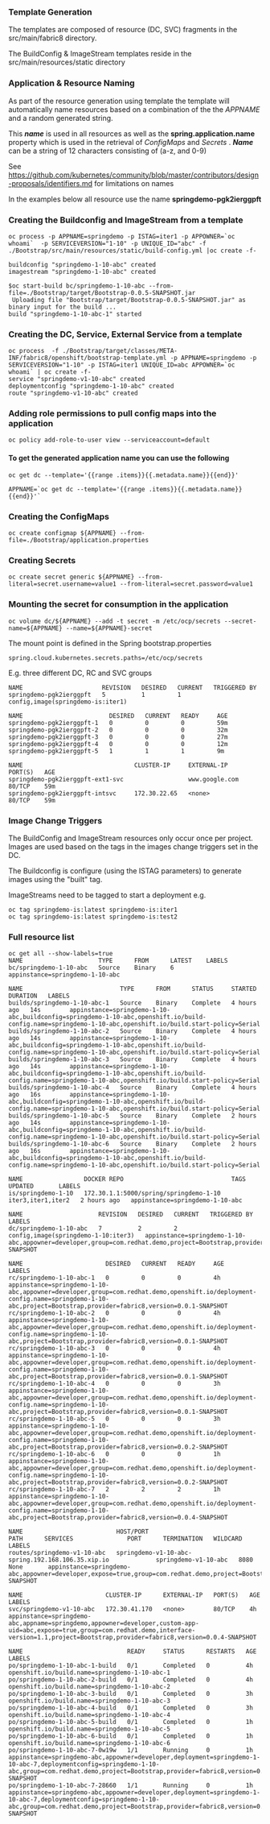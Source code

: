 
### Template Generation
The templates are composed of resource (DC, SVC) fragments in the src/main/fabric8 directory.

The BuildConfig & ImageStream templates reside in the src/main/resources/static directory

### Application & Resource Naming
As part of the resource generation using template the template will automatically name resources based on a combination of the the *APPNAME* and a random generated string.

This ***name*** is used in all resources as well as the **spring.application.name** property which is used in the retrieval of *ConfigMaps* and *Secrets* .
***Name*** can be a string of 12 characters consisting of (a-z, and 0-9)

See https://github.com/kubernetes/community/blob/master/contributors/design-proposals/identifiers.md for limitations on names

In the examples below all resource use the name **springdemo-pgk2ierggpft**


### Creating the Buildconfig and ImageStream from a template

```
oc process -p APPNAME=springdemo -p ISTAG=iter1 -p APPOWNER=`oc whoami`  -p SERVICEVERSION="1-10" -p UNIQUE_ID="abc" -f ./Bootstrap/src/main/resources/static/build-config.yml |oc create -f-

buildconfig "springdemo-1-10-abc" created
imagestream "springdemo-1-10-abc" created

$oc start-build bc/springdemo-1-10-abc --from-file=./Bootstrap/target/Bootstrap-0.0.5-SNAPSHOT.jar
 Uploading file "Bootstrap/target/Bootstrap-0.0.5-SNAPSHOT.jar" as binary input for the build ...
build "springdemo-1-10-abc-1" started
```

### Creating the DC, Service, External Service from a template
```
oc process  -f ./Bootstrap/target/classes/META-INF/fabric8/openshift/bootstrap-template.yml -p APPNAME=springdemo -p SERVICEVERSION="1-10" -p ISTAG=iter1 UNIQUE_ID=abc APPOWNER=`oc whoami` | oc create -f-
service "springdemo-v1-10-abc" created
deploymentconfig "springdemo-1-10-abc" created
route "springdemo-v1-10-abc" created
```
### Adding role permissions to pull config maps into the application
```
oc policy add-role-to-user view --serviceaccount=default
```

#### To get the generated application name you can use the following
```
oc get dc --template='{{range .items}}{{.metadata.name}}{{end}}'

APPNAME=`oc get dc --template='{{range .items}}{{.metadata.name}}{{end}}'`
```

### Creating the ConfigMaps
```
oc create configmap ${APPNAME} --from-file=./Bootstrap/application.properties
```


### Creating Secrets
```
oc create secret generic ${APPNAME} --from-literal=secret.username=value1 --from-literal=secret.password=value1
```

### Mounting the secret for consumption in the application

```
oc volume dc/${APPNAME} --add -t secret -m /etc/ocp/secrets --secret-name=${APPNAME} --name=${APPNAME}-secret
```

The mount point is defined in the Spring bootstrap.properties
```
spring.cloud.kubernetes.secrets.paths=/etc/ocp/secrets
```

E.g. three different DC, RC and SVC groups

````
NAME                      REVISION   DESIRED   CURRENT   TRIGGERED BY
springdemo-pgk2ierggpft   5          1         1         config,image(springdemo-is:iter1)

NAME                        DESIRED   CURRENT   READY     AGE
springdemo-pgk2ierggpft-1   0         0         0         59m
springdemo-pgk2ierggpft-2   0         0         0         32m
springdemo-pgk2ierggpft-3   0         0         0         27m
springdemo-pgk2ierggpft-4   0         0         0         12m
springdemo-pgk2ierggpft-5   1         1         1         9m

NAME                               CLUSTER-IP     EXTERNAL-IP      PORT(S)   AGE
springdemo-pgk2ierggpft-ext1-svc                  www.google.com   80/TCP    59m
springdemo-pgk2ierggpft-intsvc     172.30.22.65   <none>           80/TCP    59m
````

### Image Change Triggers
The BuildConfig and ImageStream resources only occur once per project. Images are used based on the tags in the images change 
triggers set in the DC. 

The Buildconfig is configure (using the ISTAG parameters) to generate images using the "built" tag.

ImageStreams need to be tagged to start a deployment  e.g.

```
oc tag springdemo-is:latest springdemo-is:iter1
oc tag springdemo-is:latest springdemo-is:test2

```


### Full resource list
```
oc get all --show-labels=true
NAME                     TYPE      FROM      LATEST    LABELS
bc/springdemo-1-10-abc   Source    Binary    6         appinstance=springdemo-1-10-abc

NAME                           TYPE      FROM      STATUS     STARTED       DURATION   LABELS
builds/springdemo-1-10-abc-1   Source    Binary    Complete   4 hours ago   14s        appinstance=springdemo-1-10-abc,buildconfig=springdemo-1-10-abc,openshift.io/build-config.name=springdemo-1-10-abc,openshift.io/build.start-policy=Serial
builds/springdemo-1-10-abc-2   Source    Binary    Complete   4 hours ago   14s        appinstance=springdemo-1-10-abc,buildconfig=springdemo-1-10-abc,openshift.io/build-config.name=springdemo-1-10-abc,openshift.io/build.start-policy=Serial
builds/springdemo-1-10-abc-3   Source    Binary    Complete   4 hours ago   14s        appinstance=springdemo-1-10-abc,buildconfig=springdemo-1-10-abc,openshift.io/build-config.name=springdemo-1-10-abc,openshift.io/build.start-policy=Serial
builds/springdemo-1-10-abc-4   Source    Binary    Complete   4 hours ago   16s        appinstance=springdemo-1-10-abc,buildconfig=springdemo-1-10-abc,openshift.io/build-config.name=springdemo-1-10-abc,openshift.io/build.start-policy=Serial
builds/springdemo-1-10-abc-5   Source    Binary    Complete   2 hours ago   14s        appinstance=springdemo-1-10-abc,buildconfig=springdemo-1-10-abc,openshift.io/build-config.name=springdemo-1-10-abc,openshift.io/build.start-policy=Serial
builds/springdemo-1-10-abc-6   Source    Binary    Complete   2 hours ago   16s        appinstance=springdemo-1-10-abc,buildconfig=springdemo-1-10-abc,openshift.io/build-config.name=springdemo-1-10-abc,openshift.io/build.start-policy=Serial

NAME                 DOCKER REPO                              TAGS                UPDATED       LABELS
is/springdemo-1-10   172.30.1.1:5000/spring/springdemo-1-10   iter3,iter1,iter2   2 hours ago   appinstance=springdemo-1-10-abc

NAME                     REVISION   DESIRED   CURRENT   TRIGGERED BY                          LABELS
dc/springdemo-1-10-abc   7          2         2         config,image(springdemo-1-10:iter3)   appinstance=springdemo-1-10-abc,appowner=developer,group=com.redhat.demo,project=Bootstrap,provider=fabric8,version=0.0.4-SNAPSHOT

NAME                       DESIRED   CURRENT   READY     AGE       LABELS
rc/springdemo-1-10-abc-1   0         0         0         4h        appinstance=springdemo-1-10-abc,appowner=developer,group=com.redhat.demo,openshift.io/deployment-config.name=springdemo-1-10-abc,project=Bootstrap,provider=fabric8,version=0.0.1-SNAPSHOT
rc/springdemo-1-10-abc-2   0         0         0         4h        appinstance=springdemo-1-10-abc,appowner=developer,group=com.redhat.demo,openshift.io/deployment-config.name=springdemo-1-10-abc,project=Bootstrap,provider=fabric8,version=0.0.1-SNAPSHOT
rc/springdemo-1-10-abc-3   0         0         0         4h        appinstance=springdemo-1-10-abc,appowner=developer,group=com.redhat.demo,openshift.io/deployment-config.name=springdemo-1-10-abc,project=Bootstrap,provider=fabric8,version=0.0.1-SNAPSHOT
rc/springdemo-1-10-abc-4   0         0         0         3h        appinstance=springdemo-1-10-abc,appowner=developer,group=com.redhat.demo,openshift.io/deployment-config.name=springdemo-1-10-abc,project=Bootstrap,provider=fabric8,version=0.0.1-SNAPSHOT
rc/springdemo-1-10-abc-5   0         0         0         3h        appinstance=springdemo-1-10-abc,appowner=developer,group=com.redhat.demo,openshift.io/deployment-config.name=springdemo-1-10-abc,project=Bootstrap,provider=fabric8,version=0.0.2-SNAPSHOT
rc/springdemo-1-10-abc-6   0         0         0         1h        appinstance=springdemo-1-10-abc,appowner=developer,group=com.redhat.demo,openshift.io/deployment-config.name=springdemo-1-10-abc,project=Bootstrap,provider=fabric8,version=0.0.2-SNAPSHOT
rc/springdemo-1-10-abc-7   2         2         2         1h        appinstance=springdemo-1-10-abc,appowner=developer,group=com.redhat.demo,openshift.io/deployment-config.name=springdemo-1-10-abc,project=Bootstrap,provider=fabric8,version=0.0.4-SNAPSHOT

NAME                          HOST/PORT                                           PATH      SERVICES               PORT      TERMINATION   WILDCARD   LABELS
routes/springdemo-v1-10-abc   springdemo-v1-10-abc-spring.192.168.106.35.xip.io             springdemo-v1-10-abc   8080                    None       appinstance=springdemo-abc,appowner=developer,expose=true,group=com.redhat.demo,project=Bootstrap,provider=fabric8,version=0.0.4-SNAPSHOT

NAME                       CLUSTER-IP      EXTERNAL-IP   PORT(S)   AGE       LABELS
svc/springdemo-v1-10-abc   172.30.41.170   <none>        80/TCP    4h        appinstance=springdemo-abc,appname=springdemo,appowner=developer,custom-app-uid=abc,expose=true,group=com.redhat.demo,interface-version=1.1,project=Bootstrap,provider=fabric8,version=0.0.4-SNAPSHOT

NAME                             READY     STATUS      RESTARTS   AGE       LABELS
po/springdemo-1-10-abc-1-build   0/1       Completed   0          4h        openshift.io/build.name=springdemo-1-10-abc-1
po/springdemo-1-10-abc-2-build   0/1       Completed   0          4h        openshift.io/build.name=springdemo-1-10-abc-2
po/springdemo-1-10-abc-3-build   0/1       Completed   0          3h        openshift.io/build.name=springdemo-1-10-abc-3
po/springdemo-1-10-abc-4-build   0/1       Completed   0          3h        openshift.io/build.name=springdemo-1-10-abc-4
po/springdemo-1-10-abc-5-build   0/1       Completed   0          1h        openshift.io/build.name=springdemo-1-10-abc-5
po/springdemo-1-10-abc-6-build   0/1       Completed   0          1h        openshift.io/build.name=springdemo-1-10-abc-6
po/springdemo-1-10-abc-7-0w19w   1/1       Running     0          1h        appinstance=springdemo-abc,appowner=developer,deployment=springdemo-1-10-abc-7,deploymentconfig=springdemo-1-10-abc,group=com.redhat.demo,project=Bootstrap,provider=fabric8,version=0.0.4-SNAPSHOT
po/springdemo-1-10-abc-7-28660   1/1       Running     0          1h        appinstance=springdemo-abc,appowner=developer,deployment=springdemo-1-10-abc-7,deploymentconfig=springdemo-1-10-abc,group=com.redhat.demo,project=Bootstrap,provider=fabric8,version=0.0.4-SNAPSHOT
```
